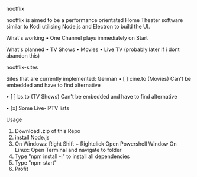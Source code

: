 
nootflix

nootflix is aimed to be a performance orientated Home Theater software similar to Kodi utilising Node.js and Electron to build the UI.

What's working
• One Channel plays immediately on Start

What's planned
• TV Shows
• Movies
• Live TV (probably later if i dont abandon this)

nootflix-sites

Sites that are currently implemented:
German
• [ ] cine.to (Movies) Can't be embedded and have to find alternative

• [ ] bs.to (TV Shows) Can't be embedded and have to find alternative

• [x] Some Live-IPTV lists

Usage
1. Download .zip of this Repo
2. install Node.js
3. On Windows: Right Shift + Rightclick Open Powershell Window On Linux: Open Terminal and navigate to folder
4. Type "npm install -i" to install all dependencies
5. Type "npm start"
6. Profit


